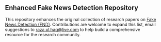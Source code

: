 ## Enhanced Fake News Detection Repository

This repository enhances the original collection of research papers on [Fake News Detection (FND)](https://github.com/wangbing1416/Awesome-Fake-News-Detection). Contributions are welcome to expand this list, email suggestions to raza.ul.haq@live.com to help build a comprehensive resource for the research community.
